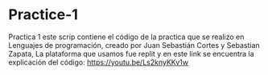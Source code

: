 # Practice-1
Practica 1 este scrip contiene el código de la practica que se realizo en Lenguajes de programación, creado por Juan Sebastián Cortes y Sebastian Zapata, La plataforma que usamos fue replit y en este link se encuentra la explicación del código: https://youtu.be/Ls2knyKKv1w 
